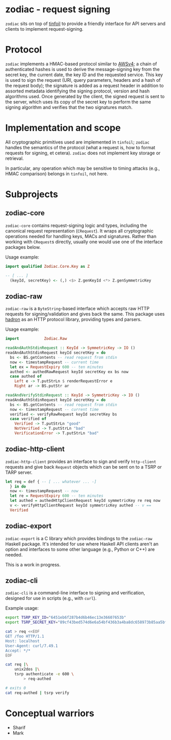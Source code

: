 zodiac - request signing
========================

`zodiac` sits on top of [tinfoil](https://github.com/ambiata/tinfoil)
to provide a friendly interface for API servers and clients to
implement request-signing.

Protocol
========

`zodiac` implements a HMAC-based protocol similar to
[AWSv4](https://docs.aws.amazon.com/general/latest/gr/sigv4_signing.html);
a chain of authenticated hashes is used to derive the message-signing
key from the secret key, the current date, the key ID and the
requested service. This key is used to sign the request (URI, query
parameters, headers and a hash of the request body); the signature is
added as a request header in addition to assorted metadata identifying
the signing protocol, version and hash algorithms used. Once generated
by the client, the signed request is sent to the server, which uses
its copy of the secret key to perform the same signing algorithm and
verifies that the two signatures match.

Implementation and scope
========================

All cryptographic primitives used are implemented in `tinfoil`;
`zodiac` handles the semantics of the protocol (what a request is,
how to format requests for signing, et cetera). `zodiac` does not
implement key storage or retrieval.

In particular, any operation which may be sensitive to timing attacks
(e.g., HMAC comparison) belongs in `tinfoil`, not here.

Subprojects
===========

zodiac-core
-----------

`zodiac-core` contains request-signing logic and types, including the
canonical request representation (`CRequest`). It wraps all
cryptographic operations needed for handling keys, MACs and
signatures. Rather than working with `CRequest`s directly, usually one
would use one of the interface packages below.

Usage example:

```haskell
import qualified Zodiac.Core.Key as Z

-- [ ... ]
  (keyId, secretKey) <- (,) <$> Z.genKeyId <*> Z.genSymmetricKey
```

zodiac-raw
----------

`zodiac-raw` is a `ByteString`-based interface which accepts raw HTTP
requests for signing/validation and gives back the same. This package
uses [hadron](https://github.com/ambiata/hadron) as an HTTP protocol
library, providing types and parsers.

Usage example:

```haskell
import           Zodiac.Raw

readAndAuthStdinRequest :: KeyId -> SymmetricKey -> IO ()
readAndAuthStdinRequest keyId secretKey = do
  bs <- BS.getContents -- read request from stdin
  now <- timestampRequest -- current time
  let ex = RequestExpiry 600 -- ten minutes
  authed <- authedRawRequest keyId secretKey ex bs now
  case authed of
    Left e -> T.putStrLn $ renderRequestError e
    Right ar -> BS.putStr ar

readAndVerifyStdinRequest :: KeyId -> SymmetricKey -> IO ()
readAndAuthStdinRequest keyId secretKey = do
  bs <- BS.getContents -- read request from stdin
  now <- timestampRequest -- current time
  verified <- verifyRawRequest keyId secretKey bs
  case verified of
    Verified -> T.putStrLn "good"
    NotVerified -> T.putStrLn "bad"
    VerificationError -> T.putStrLn "bad"
```

zodiac-http-client
------------------

`zodiac-http-client` provides an interface to sign and verify
`http-client` requests and give back `Request` objects which can be
sent on to a TSRP or TARP server.

```haskell
let req = def { -- [ ... whatever ... -]
  } in do
  now <- timestampRequest -- now
  let re = RequestExpiry 600 -- ten minutes
  let authed = authedHttpClientRequest keyId symmetricKey re req now
  v <- verifyHttpClientRequest keyId symmetricKey authed -- v ==
  Verified
```

zodiac-export
-------------

`zodiac-export` is a C library which provides bindings to the
`zodiac-raw` Haskell package. It's intended for use where Haskell API
clients aren't an option and interfaces to some other language (e.g.,
Python or C++) are needed.

This is a work in progress.

zodiac-cli
----------

`zodiac-cli` is a command-line interface to signing and verification,
designed for use in scripts (e.g., with `curl`).

Example usage:

```sh
export TSRP_KEY_ID="6451eb6f287b4d6b46ec13e36607653b"
export TSRP_SECRET_KEY="89cf43bed574d6e6a54bf436b3a4ba8dc658973b85aa5bfc80f05e38e01d28d7"

cat > req <<EOF
GET /foo HTTP/1.1
Host: localhost
User-Agent: curl/7.49.1
Accept: */*
EOF

cat req |\
    unix2dos |\
    tsrp authenticate -e 600 \
        > req-authed

# exits 0
cat req-authed | tsrp verify
```

Conceptual warriors
===================

 - Sharif
 - Mark
